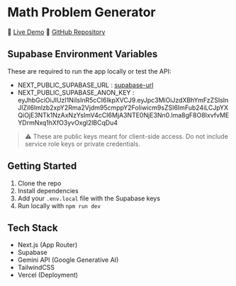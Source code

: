 # Math Problem Generator

🔗 [Live Demo](https://math-problem-generator-tan.vercel.app)
📁 [GitHub Repository](https://github.com/gitChang/math-problem-generator)

## Supabase Environment Variables

These are required to run the app locally or test the API:

- NEXT_PUBLIC_SUPABASE_URL : [supabase-url](https://isolicdfkecvoyrjicah.supabase.co)
- NEXT_PUBLIC_SUPABASE_ANON_KEY : eyJhbGciOiJIUzI1NiIsInR5cCI6IkpXVCJ9.eyJpc3MiOiJzdXBhYmFzZSIsInJlZiI6Imlzb2xpY2Rma2Vjdm95cmppY2FoIiwicm9sZSI6ImFub24iLCJpYXQiOjE3NTk1NzAxNzYsImV4cCI6MjA3NTE0NjE3Nn0.lma8gF8O8IxvfvMEYDrmNxq1hXfO3yvOxgl2lBCqDu4

> ⚠️ These are public keys meant for client-side access. Do not include service role keys or private credentials.

## Getting Started

1. Clone the repo
2. Install dependencies
3. Add your `.env.local` file with the Supabase keys
4. Run locally with `npm run dev`

## Tech Stack

- Next.js (App Router)
- Supabase
- Gemini API (Google Generative AI)
- TailwindCSS
- Vercel (Deployment)
